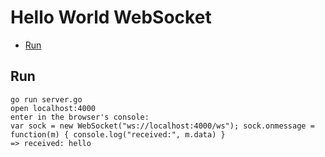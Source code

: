 # Hello World WebSocket

* [Run](#run)

## Run

    go run server.go
    open localhost:4000
    enter in the browser's console:
    var sock = new WebSocket("ws://localhost:4000/ws"); sock.onmessage = function(m) { console.log("received:", m.data) }
    => received: hello

